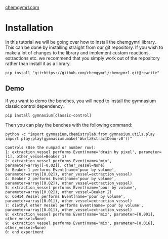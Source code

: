 [chemgymrl.com](https://chemgymrl.com/)

# Installation

In this tutorial we will be going over how to install the chemgymrl library. This can be done by installing straight from our git repository. If you wish to make a lot of changes to the library and implement custom reactions, extractions etc. we recommend that you simply work out of the repository rather than install it as a library.
 
```
pip install "git+https://github.com/chemgymrl/chemgymrl.git@rewrite"
```


## Demo

If you want to demo the benches, you will need to install the gymnasium classic control dependency. 
```
pip install gymnasium[classic-control]
```


Then you can play the benches with the following command:
```
python -c "import gymnasium,chemistrylab;from gymnasium.utils.play import play;play(gymnasium.make('WurtzExtractDemo-v0'))"
```

```
Controls (Use the numpad or number row):
1: extraction_vessel performs Event(name='drain by pixel', parameter=[1], other_vessel=Beaker 1)
2: extraction_vessel performs Event(name='mix', parameter=array([-0.02]), other_vessel=None)
3: Beaker 1 performs Event(name='pour by volume', parameter=array([0.02]), other_vessel=extraction_vessel)
4: Beaker 2 performs Event(name='pour by volume', parameter=array([0.02]), other_vessel=extraction_vessel)
5: extraction_vessel performs Event(name='pour by volume', parameter=array([0.02]), other_vessel=Beaker 2)
6: C6H14 Vessel performs Event(name='pour by volume', parameter=array([0.01]), other_vessel=extraction_vessel)
7: diethyl ether Vessel performs Event(name='pour by volume', parameter=array([0.01]), other_vessel=extraction_vessel)
8: extraction_vessel performs Event(name='mix', parameter=[0.001], other_vessel=None)
9: extraction_vessel performs Event(name='mix', parameter=[0.016], other_vessel=None)
0: end experiment
```